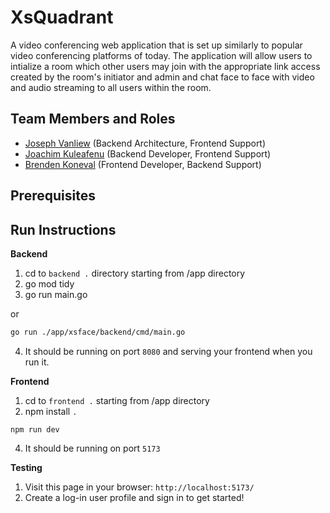 # XsQuadrant

A video conferencing web application that is set up similarly to popular video conferencing
platforms of today. The application will allow users to intialize a room which other users may join 
with the appropriate link access created by the room's initiator and admin and chat face to face
with video and audio streaming to all users within the room. 

## Team Members and Roles

* [Joseph Vanliew](https://github.com/Joseph-Vanliew/641-HW2-Vanliew) (Backend Architecture, Frontend Support)
* [Joachim Kuleafenu](https://github.com/kuleafenu/641-HW2-Kuleafenu) (Backend Developer, Frontend Support)
* [Brenden Koneval](https://github.com/konevalb/641-HW2-Koneval) (Frontend Developer, Backend Support)

## Prerequisites

## Run Instructions
**Backend**
1. cd to `backend .` directory starting from /app directory
2. go mod tidy
3. go run main.go

or
```sh
go run ./app/xsface/backend/cmd/main.go
```

4. It should be running on port `8080` and serving your frontend when you run it.

**Frontend**
1. cd to `frontend .` starting from /app directory
2. npm install `.`
```shell
npm run dev
```
4. It should be running on port `5173`

**Testing**
1. Visit this page in your browser: `http://localhost:5173/`
2. Create a log-in user profile and sign in to get started!